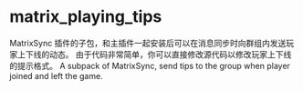 # matrix_playing_tips
MatrixSync 插件的子包，和主插件一起安装后可以在消息同步时向群组内发送玩家上下线的动态。
由于代码非常简单，你可以直接修改源代码以修改玩家上下线的提示格式。
A subpack of MatrixSync, send tips to the group when player joined and left the game.
